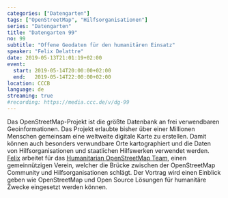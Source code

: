 ```yaml
---
categories: ["Datengarten"]
tags: ["OpenStreetMap", "Hilfsorganisationen"]
series: "Datengarten"
title: "Datengarten 99"
no: 99
subtitle: "Offene Geodaten für den humanitären Einsatz"
speaker: "Felix Delattre"
date: 2019-05-13T21:01:19+02:00
event:
  start: 2019-05-14T20:00:00+02:00
  end:   2019-05-14T22:00:00+02:00
location: CCCB
language: de 
streaming: true
#recording: https://media.ccc.de/v/dg-99
---
```

Das OpenStreetMap-Projekt ist die größte Datenbank an frei verwendbaren
Geoinformationen. Das Projekt erlaubte bisher über einer Millionen Menschen
gemeinsam eine weltweite digitale Karte zu erstellen. Damit können auch
besonders verwundbare Orte kartographiert und die Daten von Hilfsorganisationen
und staatlichen Hilfswerken verwendet werden. [Felix](https://felix.delattre.de)
arbeitet für das [Humanitarian OpenStreetMap Team](https://hotosm.org), einen
gemeinnützigen Verein, welcher die Brücke zwischen der OpenStreetMap Community
und Hilfsorganisationen schlägt. Der Vortrag wird einen Einblick geben wie
OpenStreetMap und Open Source Lösungen für humanitäre Zwecke eingesetzt werden
können.

